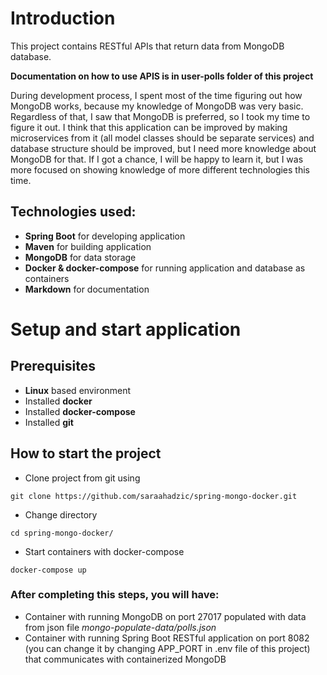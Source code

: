 # Introduction

This project contains RESTful APIs that return data from MongoDB database. 

**Documentation on how to use APIS is in user-polls folder of this project**

During development process, I spent most of the time figuring out how MongoDB works, because my knowledge of MongoDB was very basic. Regardless of that, I saw that MongoDB is preferred, so I took my time to figure it out. I think that this application can be improved by making microservices from it (all model classes should be separate services) and database structure should be improved, but I need more knowledge about MongoDB for that. If I got a chance, I will be happy to learn it, but I was more focused on showing knowledge of more different technologies this time.


## Technologies used:
 - **Spring Boot** for developing application
 - **Maven** for building application
 - **MongoDB** for data storage
 - **Docker & docker-compose** for running application and database as containers
 - **Markdown** for documentation
                                                         

# Setup and start application
## Prerequisites
 - **Linux** based environment
 - Installed **docker**
 - Installed **docker-compose**
 - Installed **git**
 
 ## How to start the project
 - Clone project from git using
 ```
 git clone https://github.com/saraahadzic/spring-mongo-docker.git
```
 - Change directory
 ```
 cd spring-mongo-docker/
```
 - Start containers with docker-compose
```
docker-compose up 
```

### After completing this steps, you will have:
  - Container with running MongoDB on port 27017 populated with data from json file *mongo-populate-data/polls.json*
  - Container with running Spring Boot RESTful application on port 8082 (you can change it by changing APP_PORT in .env file of this project) that communicates with containerized MongoDB
 

